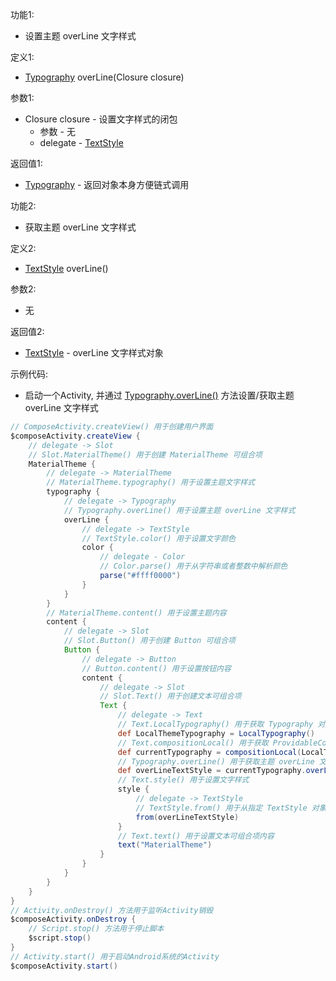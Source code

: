 功能1:

+ 设置主题 overLine 文字样式

定义1:

+ [Typography](/API/UI/Compose/Theme/Typography/Typography/README.md) overLine(Closure closure)

参数1:

+ Closure closure - 设置文字样式的闭包
    + 参数 - 无
    + delegate - [TextStyle](/API/UI/Compose/Theme/Typography/TextStyle/README.md)

返回值1:

+ [Typography](/API/UI/Compose/Theme/Typography/Typography/README.md) - 返回对象本身方便链式调用

功能2:

+ 获取主题 overLine 文字样式

定义2:

+ [TextStyle](/API/UI/Compose/Theme/Typography/TextStyle/README.md) overLine()

参数2:

+ 无

返回值2:

+ [TextStyle](/API/UI/Compose/Theme/Typography/TextStyle/README.md) - overLine 文字样式对象

示例代码:

+ 启动一个Activity,
  并通过 [Typography.overLine()](/API/UI/Compose/Theme/Typography/Typography/README.md?id=overLine) 方法设置/获取主题
  overLine 文字样式

```groovy
// ComposeActivity.createView() 用于创建用户界面
$composeActivity.createView {
    // delegate -> Slot
    // Slot.MaterialTheme() 用于创建 MaterialTheme 可组合项
    MaterialTheme {
        // delegate -> MaterialTheme
        // MaterialTheme.typography() 用于设置主题文字样式
        typography {
            // delegate -> Typography
            // Typography.overLine() 用于设置主题 overLine 文字样式
            overLine {
                // delegate -> TextStyle
                // TextStyle.color() 用于设置文字颜色
                color {
                    // delegate - Color
                    // Color.parse() 用于从字符串或者整数中解析颜色
                    parse("#ffff0000")
                }
            }
        }
        // MaterialTheme.content() 用于设置主题内容
        content {
            // delegate -> Slot
            // Slot.Button() 用于创建 Button 可组合项
            Button {
                // delegate -> Button
                // Button.content() 用于设置按钮内容
                content {
                    // delegate -> Slot
                    // Slot.Text() 用于创建文本可组合项
                    Text {
                        // delegate -> Text
                        // Text.LocalTypography() 用于获取 Typography 对应的 CompositionLocal 对象
                        def LocalThemeTypography = LocalTypography()
                        // Text.compositionLocal() 用于获取 ProvidableCompositionLocal 的值
                        def currentTypography = compositionLocal(LocalThemeTypography)
                        // Typography.overLine() 用于获取主题 overLine 文字样式
                        def overLineTextStyle = currentTypography.overLine()
                        // Text.style() 用于设置文字样式
                        style {
                            // delegate -> TextStyle
                            // TextStyle.from() 用于从指定 TextStyle 对象复制属性
                            from(overLineTextStyle)
                        }
                        // Text.text() 用于设置文本可组合项内容
                        text("MaterialTheme")
                    }
                }
            }
        }
    }
}
// Activity.onDestroy() 方法用于监听Activity销毁
$composeActivity.onDestroy {
    // Script.stop() 方法用于停止脚本
    $script.stop()
}
// Activity.start() 用于启动Android系统的Activity
$composeActivity.start()
```